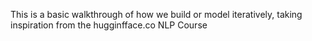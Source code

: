 This is a basic walkthrough of how we build or model iteratively, taking inspiration from the hugginfface.co NLP Course
